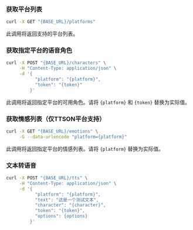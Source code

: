 ### 获取平台列表

```bash
curl -X GET "{BASE_URL}/platforms"
```

此调用将返回支持的平台列表。

### 获取指定平台的语音角色

```bash
curl -X POST "{BASE_URL}/characters" \
     -H "Content-Type: application/json" \
     -d '{
           "platform": "{platform}",
           "token": "{token}"
         }'
```

此调用将返回指定平台的可用角色。请将 `{platform}` 和 `{token}` 替换为实际值。

### 获取情感列表（仅TTSON平台支持）

```bash
curl -X GET "{BASE_URL}/emotions" \
     -G --data-urlencode "platform={platform}"
```

此调用将返回指定平台的情感列表。请将 `{platform}` 替换为实际值。

### 文本转语音

```bash
curl -X POST "{BASE_URL}/tts" \
     -H "Content-Type: application/json" \
     -d '{
           "platform": "{platform}",
           "text": "这是一个测试文本",
           "character": "{character}",
           "token": "{token}",
           "options": {options}
         }'
```
